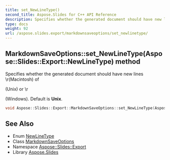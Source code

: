 ```yaml
---
title: set_NewLineType()
second_title: Aspose.Slides for C++ API Reference
description: Specifies whether the generated document should have new lines \r(Macintosh) of (Unix) or \r(Windows). Default is Unix.
type: docs
weight: 92
url: /aspose.slides.export/markdownsaveoptions/set_newlinetype/
---
```

## MarkdownSaveOptions::set_NewLineType(Aspose::Slides::Export::NewLineType) method


Specifies whether the generated document should have new lines \r(Macintosh) of 

(Unix) or \r

(Windows). Default is **Unix**.

```cpp
void Aspose::Slides::Export::MarkdownSaveOptions::set_NewLineType(Aspose::Slides::Export::NewLineType value)
```

## See Also

* Enum [NewLineType](../../newlinetype/)
* Class [MarkdownSaveOptions](../)
* Namespace [Aspose::Slides::Export](../../)
* Library [Aspose.Slides](../../../)